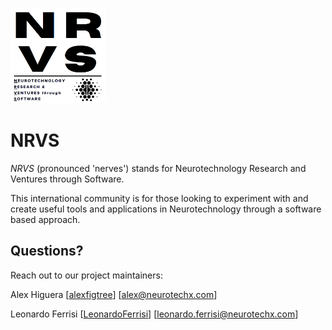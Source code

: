 

<div style="width: 30%; height: 50%">
  
  ![NRVS](https://github.com/NRVS-Labs/.github/blob/main/assets/NRVS_logo.PNG)
  
</div>


# **NRVS**

*NRVS* (pronounced 'nerves') stands for Neurotechnology Research and Ventures through Software.

This international community is for those looking to experiment with and create useful tools and applications in Neurotechnology through a software based approach.


## Questions?

Reach out to our project maintainers:

Alex Higuera [[alexfigtree](https://github.com/alexfigtree)] [alex@neurotechx.com]

Leonardo Ferrisi [[LeonardoFerrisi](https://github.com/LeonardoFerrisi)] [leonardo.ferrisi@neurotechx.com]
